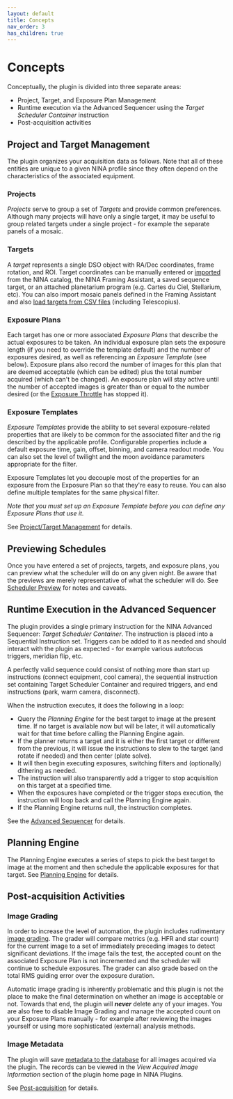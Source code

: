 ```yaml
---
layout: default
title: Concepts
nav_order: 3
has_children: true
---
```


# Concepts

Conceptually, the plugin is divided into three separate areas:
* Project, Target, and Exposure Plan Management
* Runtime execution via the Advanced Sequencer using the _Target Scheduler Container_ instruction
* Post-acquisition activities

## Project and Target Management

The plugin organizes your acquisition data as follows.  Note that all of these entities are unique to a given NINA profile since they often depend on the characteristics of the associated equipment.

### Projects
_Projects_ serve to group a set of _Targets_ and provide common preferences.  Although many projects will have only a single target, it may be useful to group related targets under a single project - for example the separate panels of a mosaic.

### Targets
A _target_ represents a single DSO object with RA/Dec coordinates, frame rotation, and ROI.  Target coordinates can be manually entered or [imported](../target-management/targets.html#target-import) from the NINA catalog, the NINA Framing Assistant, a saved sequence target, or an attached planetarium program (e.g. Cartes du Ciel, Stellarium, etc).  You can also import mosaic panels defined in the Framing Assistant and also [load targets from CSV files](../target-management/targets.html#bulk-target-import) (including Telescopius).

### Exposure Plans
Each target has one or more associated _Exposure Plans_ that describe the actual exposures to be taken.  An individual exposure plan sets the exposure length (if you need to override the template default) and the number of exposures desired, as well as referencing an _Exposure Template_ (see below).  Exposure plans also record the number of images for this plan that are deemed acceptable (which can be edited) plus the total number acquired (which can't be changed).  An exposure plan will stay active until the number of accepted images is greater than or equal to the number desired (or the [Exposure Throttle](../target-management/profiles.html#general-preferences) has stopped it).

### Exposure Templates
_Exposure Templates_ provide the ability to set several exposure-related properties that are likely to be common for the associated filter and the rig described by the applicable profile.  Configurable properties include a default exposure time, gain, offset, binning, and camera readout mode.  You can also set the level of twilight and the moon avoidance parameters appropriate for the filter.

Exposure Templates let you decouple most of the properties for an exposure from the Exposure Plan so that they're easy to reuse.  You can also define multiple templates for the same physical filter.

_Note that you must set up an Exposure Template before you can define any Exposure Plans that use it._


See [Project/Target Management](../target-management/index.html) for details.

## Previewing Schedules

Once you have entered a set of projects, targets, and exposure plans, you can preview what the scheduler will do on any given night.  Be aware that the previews are merely representative of what the scheduler will do.  See [Scheduler Preview](../scheduler-preview.html) for notes and caveats.

## Runtime Execution in the Advanced Sequencer

The plugin provides a single primary instruction for the NINA Advanced Sequencer: _Target Scheduler Container_.  The instruction is placed into a Sequential Instruction set.  Triggers can be added to it as needed and should interact with the plugin as expected - for example various autofocus triggers, meridian flip, etc.

A perfectly valid sequence could consist of nothing more than start up instructions (connect equipment, cool camera), the sequential instruction set containing Target Scheduler Container and required triggers, and end instructions (park, warm camera, disconnect).

When the instruction executes, it does the following in a loop:
* Query the _Planning Engine_ for the best target to image at the present time.  If no target is available now but will be later, it will automatically wait for that time before calling the Planning Engine again.
* If the planner returns a target and it is either the first target or different from the previous, it will issue the instructions to slew to the target (and rotate if needed) and then center (plate solve).
* It will then begin executing exposures, switching filters and (optionally) dithering as needed.
* The instruction will also transparently add a trigger to stop acquisition on this target at a specified time.
* When the exposures have completed or the trigger stops execution, the instruction will loop back and call the Planning Engine again.
* If the Planning Engine returns null, the instruction completes.

See the [Advanced Sequencer](../sequencer/index.html) for details.

## Planning Engine

The Planning Engine executes a series of steps to pick the best target to image at the moment and then schedule the applicable exposures for that target.  See [Planning Engine](planning-engine.html) for details.

## Post-acquisition Activities

### Image Grading

In order to increase the level of automation, the plugin includes rudimentary [image grading](../post-acquisition/image-grader.html).  The grader will compare metrics (e.g. HFR and star count) for the current image to a set of immediately preceding images to detect significant deviations.  If the image fails the test, the accepted count on the associated Exposure Plan is not incremented and the scheduler will continue to schedule exposures.  The grader can also grade based on the total RMS guiding error over the exposure duration.

Automatic image grading is inherently problematic and this plugin is not the place to make the final determination on whether an image is acceptable or not.  Towards that end, the plugin will **_never_** delete any of your images.  You are also free to disable Image Grading and manage the accepted count on your Exposure Plans manually - for example after reviewing the images yourself or using more sophisticated (external) analysis methods.

### Image Metadata

The plugin will save [metadata to the database](../post-acquisition/acquisition-data.html) for all images acquired via the plugin.  The records can be viewed in the _View Acquired Image Information_ section of the plugin home page in NINA Plugins.

See [Post-acquisition](../post-acquisition/index.html) for details.
































